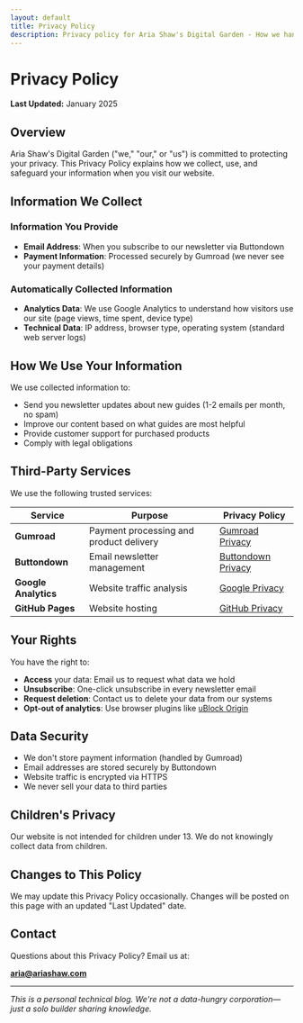 ```yaml
---
layout: default
title: Privacy Policy
description: Privacy policy for Aria Shaw's Digital Garden - How we handle your data and protect your privacy.
---
```


# Privacy Policy

**Last Updated:** January 2025

## Overview

Aria Shaw's Digital Garden ("we," "our," or "us") is committed to protecting your privacy. This Privacy Policy explains how we collect, use, and safeguard your information when you visit our website.

## Information We Collect

### Information You Provide

- **Email Address**: When you subscribe to our newsletter via Buttondown
- **Payment Information**: Processed securely by Gumroad (we never see your payment details)

### Automatically Collected Information

- **Analytics Data**: We use Google Analytics to understand how visitors use our site (page views, time spent, device type)
- **Technical Data**: IP address, browser type, operating system (standard web server logs)

## How We Use Your Information

We use collected information to:

- Send you newsletter updates about new guides (1-2 emails per month, no spam)
- Improve our content based on what guides are most helpful
- Provide customer support for purchased products
- Comply with legal obligations

## Third-Party Services

We use the following trusted services:

| Service | Purpose | Privacy Policy |
|---------|---------|----------------|
| **Gumroad** | Payment processing and product delivery | [Gumroad Privacy](https://gumroad.com/privacy) |
| **Buttondown** | Email newsletter management | [Buttondown Privacy](https://buttondown.email/legal/privacy) |
| **Google Analytics** | Website traffic analysis | [Google Privacy](https://policies.google.com/privacy) |
| **GitHub Pages** | Website hosting | [GitHub Privacy](https://docs.github.com/en/site-policy/privacy-policies/github-privacy-statement) |

## Your Rights

You have the right to:

- **Access** your data: Email us to request what data we hold
- **Unsubscribe**: One-click unsubscribe in every newsletter email
- **Request deletion**: Contact us to delete your data from our systems
- **Opt-out of analytics**: Use browser plugins like [uBlock Origin](https://ublockorigin.com/)

## Data Security

- We don't store payment information (handled by Gumroad)
- Email addresses are stored securely by Buttondown
- Website traffic is encrypted via HTTPS
- We never sell your data to third parties

## Children's Privacy

Our website is not intended for children under 13. We do not knowingly collect data from children.

## Changes to This Policy

We may update this Privacy Policy occasionally. Changes will be posted on this page with an updated "Last Updated" date.

## Contact

Questions about this Privacy Policy? Email us at:

**aria@ariashaw.com**

---

*This is a personal technical blog. We're not a data-hungry corporation—just a solo builder sharing knowledge.*
